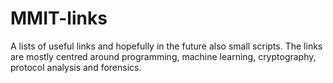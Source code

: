 # MMIT-links

A lists of useful links and hopefully in the future also small scripts. The links are mostly centred around programming, machine learning, cryptography, protocol analysis and forensics.

